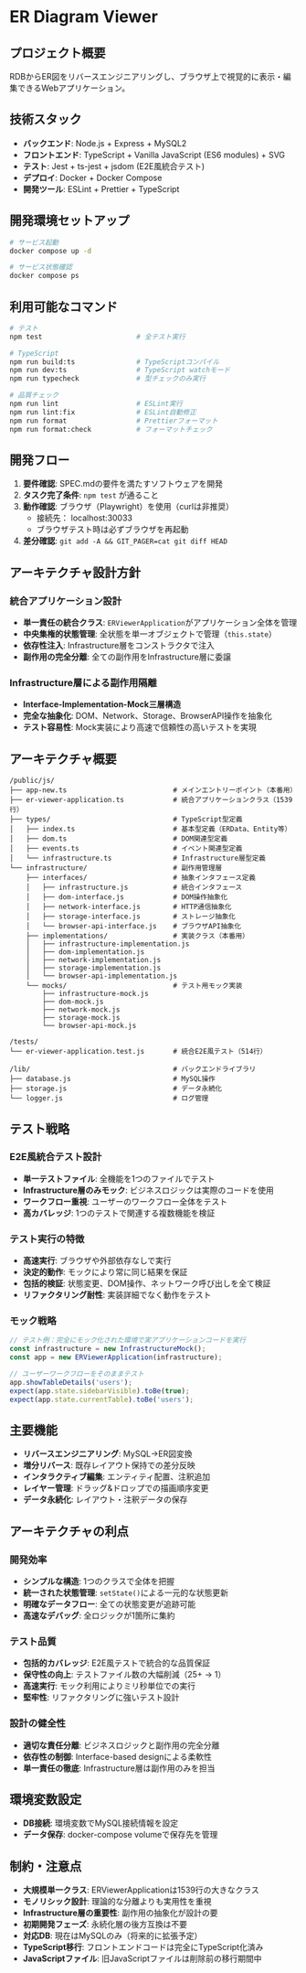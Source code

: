 # ER Diagram Viewer

## プロジェクト概要

RDBからER図をリバースエンジニアリングし、ブラウザ上で視覚的に表示・編集できるWebアプリケーション。

## 技術スタック

- **バックエンド**: Node.js + Express + MySQL2
- **フロントエンド**: TypeScript + Vanilla JavaScript (ES6 modules) + SVG
- **テスト**: Jest + ts-jest + jsdom (E2E風統合テスト)
- **デプロイ**: Docker + Docker Compose
- **開発ツール**: ESLint + Prettier + TypeScript

## 開発環境セットアップ

```bash
# サービス起動
docker compose up -d

# サービス状態確認
docker compose ps
```

## 利用可能なコマンド

```bash
# テスト
npm test                       # 全テスト実行

# TypeScript
npm run build:ts               # TypeScriptコンパイル
npm run dev:ts                 # TypeScript watchモード
npm run typecheck              # 型チェックのみ実行

# 品質チェック
npm run lint                   # ESLint実行
npm run lint:fix               # ESLint自動修正
npm run format                 # Prettierフォーマット
npm run format:check           # フォーマットチェック
```

## 開発フロー

1. **要件確認**: SPEC.mdの要件を満たすソフトウェアを開発
2. **タスク完了条件**: `npm test` が通ること
3. **動作確認**: ブラウザ（Playwright）を使用（curlは非推奨）
   - 接続先： localhost:30033
   - ブラウザテスト時は必ずブラウザを再起動
4. **差分確認**: `git add -A && GIT_PAGER=cat git diff HEAD`

## アーキテクチャ設計方針

### 統合アプリケーション設計

- **単一責任の統合クラス**: `ERViewerApplication`がアプリケーション全体を管理
- **中央集権的状態管理**: 全状態を単一オブジェクトで管理（`this.state`）
- **依存性注入**: Infrastructure層をコンストラクタで注入
- **副作用の完全分離**: 全ての副作用をInfrastructure層に委譲

### Infrastructure層による副作用隔離

- **Interface-Implementation-Mock三層構造**
- **完全な抽象化**: DOM、Network、Storage、BrowserAPI操作を抽象化
- **テスト容易性**: Mock実装により高速で信頼性の高いテストを実現

## アーキテクチャ概要

```
/public/js/
├── app-new.ts                          # メインエントリーポイント（本番用）
├── er-viewer-application.ts            # 統合アプリケーションクラス（1539行）
├── types/                              # TypeScript型定義
│   ├── index.ts                        # 基本型定義（ERData、Entity等）
│   ├── dom.ts                          # DOM関連型定義
│   ├── events.ts                       # イベント関連型定義
│   └── infrastructure.ts               # Infrastructure層型定義
└── infrastructure/                     # 副作用管理層
    ├── interfaces/                     # 抽象インタフェース定義
    │   ├── infrastructure.js           # 統合インタフェース
    │   ├── dom-interface.js            # DOM操作抽象化
    │   ├── network-interface.js        # HTTP通信抽象化
    │   ├── storage-interface.js        # ストレージ抽象化
    │   └── browser-api-interface.js    # ブラウザAPI抽象化
    ├── implementations/                # 実装クラス（本番用）
    │   ├── infrastructure-implementation.js
    │   ├── dom-implementation.js
    │   ├── network-implementation.js
    │   ├── storage-implementation.js
    │   └── browser-api-implementation.js
    └── mocks/                          # テスト用モック実装
        ├── infrastructure-mock.js
        ├── dom-mock.js
        ├── network-mock.js
        ├── storage-mock.js
        └── browser-api-mock.js

/tests/
└── er-viewer-application.test.js       # 統合E2E風テスト（514行）

/lib/                                   # バックエンドライブラリ
├── database.js                         # MySQL操作
├── storage.js                          # データ永続化
└── logger.js                           # ログ管理
```

## テスト戦略

### E2E風統合テスト設計

- **単一テストファイル**: 全機能を1つのファイルでテスト
- **Infrastructure層のみモック**: ビジネスロジックは実際のコードを使用
- **ワークフロー重視**: ユーザーのワークフロー全体をテスト
- **高カバレッジ**: 1つのテストで関連する複数機能を検証

### テスト実行の特徴

- **高速実行**: ブラウザや外部依存なしで実行
- **決定的動作**: モックにより常に同じ結果を保証
- **包括的検証**: 状態変更、DOM操作、ネットワーク呼び出しを全て検証
- **リファクタリング耐性**: 実装詳細でなく動作をテスト

### モック戦略

```typescript
// テスト例：完全にモック化された環境で実アプリケーションコードを実行
const infrastructure = new InfrastructureMock();
const app = new ERViewerApplication(infrastructure);

// ユーザーワークフローをそのままテスト
app.showTableDetails('users');
expect(app.state.sidebarVisible).toBe(true);
expect(app.state.currentTable).toBe('users');
```

## 主要機能

- **リバースエンジニアリング**: MySQL→ER図変換
- **増分リバース**: 既存レイアウト保持での差分反映
- **インタラクティブ編集**: エンティティ配置、注釈追加
- **レイヤー管理**: ドラッグ&ドロップでの描画順序変更
- **データ永続化**: レイアウト・注釈データの保存

## アーキテクチャの利点

### 開発効率

- **シンプルな構造**: 1つのクラスで全体を把握
- **統一された状態管理**: `setState()`による一元的な状態更新
- **明確なデータフロー**: 全ての状態変更が追跡可能
- **高速なデバッグ**: 全ロジックが1箇所に集約

### テスト品質

- **包括的カバレッジ**: E2E風テストで統合的な品質保証
- **保守性の向上**: テストファイル数の大幅削減（25+ → 1）
- **高速実行**: モック利用によりミリ秒単位での実行
- **堅牢性**: リファクタリングに強いテスト設計

### 設計の健全性

- **適切な責任分離**: ビジネスロジックと副作用の完全分離
- **依存性の制御**: Interface-based designによる柔軟性
- **単一責任の徹底**: Infrastructure層は副作用のみを担当

## 環境変数設定

- **DB接続**: 環境変数でMySQL接続情報を設定
- **データ保存**: docker-compose volumeで保存先を管理

## 制約・注意点

- **大規模単一クラス**: ERViewerApplicationは1539行の大きなクラス
- **モノリシック設計**: 理論的な分離よりも実用性を重視
- **Infrastructure層の重要性**: 副作用の抽象化が設計の要
- **初期開発フェーズ**: 永続化層の後方互換は不要
- **対応DB**: 現在はMySQLのみ（将来的に拡張予定）
- **TypeScript移行**: フロントエンドコードは完全にTypeScript化済み
- **JavaScriptファイル**: 旧JavaScriptファイルは削除前の移行期間中
